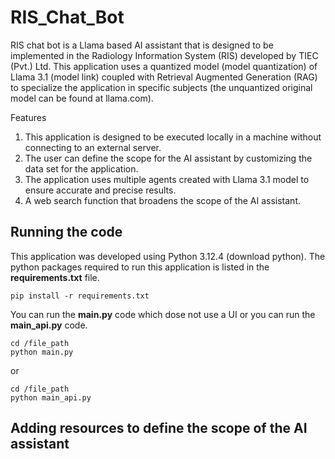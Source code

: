 # RIS_Chat_Bot

RIS chat bot is a Llama based AI assistant that is designed to be implemented in the Radiology Information System (RIS) developed by TIEC (Pvt.) Ltd. This application uses a quantized model (model quantization) of Llama 3.1 (model link) coupled with Retrieval Augmented Generation (RAG) to specialize the application in specific subjects (the unquantized original model can be found at llama.com). 

Features

  1. This application is designed to be executed locally in a machine without connecting to an external server.
  2. The user can define the scope for the AI assistant by customizing the data set for the application.
  3. The application uses multiple agents created with Llama 3.1 model to ensure accurate and precise results.
  4. A web search function that broadens the scope of the AI assistant.

## Running the code

This application was developed using Python 3.12.4 (download python). The python packages required to run this application is listed in the **requirements.txt** file.

```
pip install -r requirements.txt
```

You can run the **main.py** code which dose not use a UI or you can run the **main_api.py** code.

```
cd /file_path
python main.py
```
or
```
cd /file_path
python main_api.py
```

## Adding resources to define the scope of the AI assistant 
